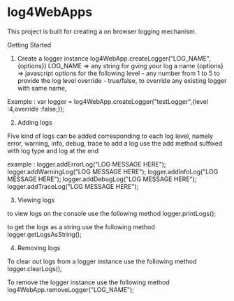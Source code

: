 # log4WebApps
This project is built for creating a on browser logging mechanism.

Getting Started

1. Create a logger instance 
  log4WebApp.createLogger("LOG_NAME",{options})
  LOG_NAME => any string for gving your log a name
  {options} => javascript options for the following
    level - any number from 1 to 5 to provide the log level
    override - true/false, to override any existing logger with same name,
    
Example : 
 var logger = log4WebApp.createLogger("testLogger",{level :4,override :false;});
 

2. Adding logs

Five kind of logs can be added corresponding to each log level, namely
error, warning, info, debug, trace
to add a log use the add method suffixed with log type and log at the end

example : 
logger.addErrorLog("LOG MESSAGE HERE");
logger.addWarningLog("LOG MESSAGE HERE");
logger.addInfoLog("LOG MESSAGE HERE");
logger.addDebugLog("LOG MESSAGE HERE");
logger.addTraceLog("LOG MESSAGE HERE");

3. Viewing logs

to view logs on the console use the following method
  logger.printLogs();

to get the logs as a string use the following method
  logger.getLogsAsString();

4. Removing logs

To clear out logs from a logger instance use the following method
  logger.clearLogs();

To remove the logger instance use the following method
log4WebApp.removeLogger("LOG_NAME");

